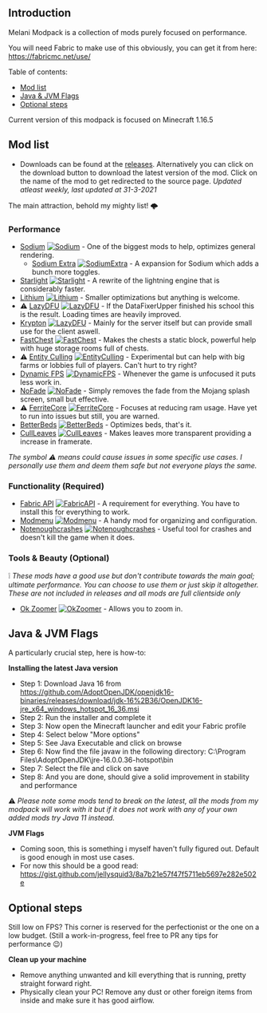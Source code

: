 
## Introduction

Melani Modpack is a collection of mods purely focused on performance.

You will need Fabric to make use of this obviously, you can get it from here: https://fabricmc.net/use/

Table of contents:
- [Mod list](https://github.com/Alejandro-Sosa/Melani-Modpack#mod-list)
- [Java & JVM Flags](https://github.com/Alejandro-Sosa/Melani-Modpack#java--jvm-flags)
- [Optional steps](https://github.com/Alejandro-Sosa/Melani-Modpack#optional-steps)

Current version of this modpack is focused on Minecraft 1.16.5

## Mod list

* Downloads can be found at the [releases](https://github.com/Alejandro-Sosa/Melani-Modpack/releases). Alternatively you can click on the download button to download the latest version of the mod. Click on the name of the mod to get redirected to the source page. *Updated atleast weekly, last updated at 31-3-2021*
 
The main attraction, behold my mighty list! 🌩️

### Performance

- [Sodium](https://github.com/CaffeineMC/sodium-fabric) [![Sodium](https://img.shields.io/badge/-%E2%86%93-brightgreen)](https://github.com/CaffeineMC/sodium-fabric/suites/2359795839/artifacts/49961006) - One of the biggest mods to help, optimizes general rendering.
  - [Sodium Extra](https://github.com/FlashyReese/sodium-extra-fabric) [![SodiumExtra](https://img.shields.io/badge/-%E2%86%93-brightgreen)](https://github.com/FlashyReese/sodium-extra-fabric/suites/2363742178/artifacts/50058653) - A expansion for Sodium which adds a bunch more toggles.
- [Starlight](https://github.com/Spottedleaf/Starlight) [![Starlight](https://img.shields.io/badge/-%E2%86%93-brightgreen)](https://github.com/Spottedleaf/Starlight/releases/download/1.0.0-RC1/starlight-fabric-1.0.0-RC1-1.16.x.jar) - A rewrite of the lightning engine that is considerably faster.
- [Lithium](https://github.com/CaffeineMC/lithium-fabric) [![Lithium](https://img.shields.io/badge/-%E2%86%93-brightgreen)](https://github.com/CaffeineMC/lithium-fabric/suites/2240511832/artifacts/46509597) - Smaller optimizations but anything is welcome.
-  ⚠️ [LazyDFU](https://github.com/astei/lazydfu) [![LazyDFU](https://img.shields.io/badge/-%E2%86%93-brightgreen)](https://ci.velocitypowered.com/job/lazydfu/12/artifact/build/libs/lazydfu-0.1.3-SNAPSHOT.jar) - If the DataFixerUpper finished his school this is the result. Loading times are heavily improved.
- [Krypton](https://github.com/astei/krypton) [![LazyDFU](https://img.shields.io/badge/-%E2%86%93-brightgreen)](https://ci.velocitypowered.com/job/krypton/lastSuccessfulBuild/artifact/build/libs/krypton-0.1.3-SNAPSHOT.jar) - Mainly for the server itself but can provide small use for the client aswell.
- [FastChest](https://www.curseforge.com/minecraft/mc-mods/fastchest) [![FastChest](https://img.shields.io/badge/-%E2%86%93-brightgreen)](https://www.curseforge.com/minecraft/mc-mods/fastchest/download/3222361/file) - Makes the chests a static block, powerful help with huge storage rooms full of chests.
-  ⚠️ [Entity Culling](https://www.curseforge.com/minecraft/mc-mods/entityculling) [![EntityCulling](https://img.shields.io/badge/-%E2%86%93-brightgreen)](https://github.com/tr7zw/EntityCulling-Fabric/suites/2372836291/artifacts/50320558) - Experimental but can help with big farms or lobbies full of players. Can't hurt to try right?
- [Dynamic FPS](https://modrinth.com/mod/dynamic-fps) [![DynamicFPS](https://img.shields.io/badge/-%E2%86%93-brightgreen)](https://github.com/juliand665/Dynamic-FPS/releases/download/2.0.1/dynamic-fps-2.0.1.jar) - Whenever the game is unfocused it puts less work in.
- [NoFade](https://modrinth.com/mod/no-fade) [![NoFade](https://img.shields.io/badge/-%E2%86%93-brightgreen)](https://github.com/UltimateBoomer/mc-no-fade/suites/2194499442/artifacts/45274069) - Simply removes the fade from the Mojang splash screen, small but effective.
-  ⚠️ [FerriteCore](https://github.com/malte0811/FerriteCore) [![FerriteCore](https://img.shields.io/badge/-%E2%86%93-brightgreen)](https://www.curseforge.com/minecraft/mc-mods/ferritecore-fabric/download/3253564/file) - Focuses at reducing ram usage. Have yet to run into issues but still, you are warned.
-  [BetterBeds](https://modrinth.com/mod/better-beds) [![BetterBeds](https://img.shields.io/badge/-%E2%86%93-brightgreen)](https://github.com/TeamMidnightDust/BetterBeds/releases/download/v1.1.0/betterbeds-1.1.0.jar) - Optimizes beds, that's it.
-  [CullLeaves](https://modrinth.com/mod/cull-leaves) [![CullLeaves](https://img.shields.io/badge/-%E2%86%93-brightgreen)](https://github.com/TeamMidnightDust/CullLeaves/releases/download/v2.0.0/cullleaves-2.0.0.jar) - Makes leaves more transparent providing a increase in framerate.

*The symbol ⚠️ means could cause issues in some specific use cases. I personally use them and deem them safe but not everyone plays the same.*

### Functionality (Required)

- [Fabric API](https://www.curseforge.com/minecraft/mc-mods/fabric-api) [![FabricAPI](https://img.shields.io/badge/-%E2%86%93-brightgreen)](https://www.curseforge.com/minecraft/mc-mods/fabric-api/download/3248105/file) - A requirement for everything. You have to install this for everything to work.
- [Modmenu](https://github.com/TerraformersMC/ModMenu) [![Modmenu](https://img.shields.io/badge/-%E2%86%93-brightgreen)](https://github.com/TerraformersMC/ModMenu/suites/2099345544/artifacts/42641822) - A handy mod for organizing and configuration.
- [Notenoughcrashes](https://www.curseforge.com/minecraft/mc-mods/not-enough-crashes) [![Notenoughcrashes](https://img.shields.io/badge/-%E2%86%93-brightgreen)](https://www.curseforge.com/minecraft/mc-mods/not-enough-crashes/download/3226331/file) - Useful tool for crashes and doesn't kill the game when it does.

### Tools & Beauty (Optional)

❕ *These mods have a good use but don't contribute towards the main goal; ultimate performance. You can choose to use them or just skip it altogether. These are not included in releases and all mods are full clientside only*

- [Ok Zoomer](https://modrinth.com/mod/ok-zoomer) [![OkZoomer](https://img.shields.io/badge/-%E2%86%93-brightgreen)](https://github.com/joaoh1/OkZoomer/releases/download/4.0.1%2B1.16.2/okzoomer-4.0.1+1.16.2.jar) - Allows you to zoom in.

## Java & JVM Flags

A particularly crucial step, here is how-to:

**Installing the latest Java version**
- Step 1: Download Java 16 from https://github.com/AdoptOpenJDK/openjdk16-binaries/releases/download/jdk-16%2B36/OpenJDK16-jre_x64_windows_hotspot_16_36.msi
- Step 2: Run the installer and complete it
- Step 3: Now open the Minecraft launcher and edit your Fabric profile
- Step 4: Select below "More options"
- Step 5: See Java Executable and click on browse
- Step 6: Now find the file javaw in the following directory: C:\Program Files\AdoptOpenJDK\jre-16.0.0.36-hotspot\bin
- Step 7: Select the file and click on save
- Step 8: And you are done, should give a solid improvement in stability and performance

⚠️ *Please note some mods tend to break on the latest, all the mods from my modpack will work with it but if it does not work with any of your own added mods try Java 11 instead.*

**JVM Flags**
- Coming soon, this is something i myself haven't fully figured out. Default is good enough in most use cases.
- For now this should be a good read: https://gist.github.com/jellysquid3/8a7b21e57f47f5711eb5697e282e502e

## Optional steps

Still low on FPS? This corner is reserved for the perfectionist or the one on a low budget. (Still a work-in-progress, feel free to PR any tips for performance 😉)

**Clean up your machine**
- Remove anything unwanted and kill everything that is running, pretty straight forward right.
- Physically clean your PC! Remove any dust or other foreign items from inside and make sure it has good airflow.

